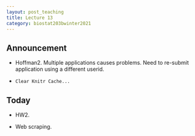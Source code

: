 ```yaml
---
layout: post_teaching
title: Lecture 13
category: biostat203bwinter2021
---
```


## Announcement

* Hoffman2. Multiple applications causes problems. Need to re-submit application using a different userid.

* `Clear Knitr Cache...`

## Today

* HW2.

* Web scraping.

